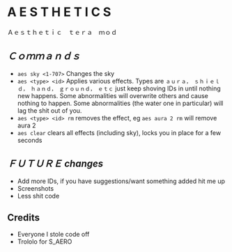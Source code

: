 # A E S T H E T I C S
Ａｅｓｔｈｅｔｉｃ　ｔｅｒａ　ｍｏｄ
## _Ｃｏｍｍａｎｄｓ_
* `aes sky <1-707>` Changes the sky
* `aes <type> <id>` Applies various effects. Types are `ａｕｒａ，　ｓｈｉｅｌｄ，　ｈａｎｄ，　ｇｒｏｕｎｄ，　ｅｔｃ` just keep shoving IDs in until nothing new happens. Some abnormalities will overwrite others and cause nothing to happen. Some abnormalities (the water one in particular) will lag the shit out of you.
* `aes <type> <id> rm` removes the effect, eg `aes aura 2 rm` will remove aura 2
* `aes clear` clears all effects (including sky), locks you in place for a few seconds

## _ＦＵＴＵＲＥ changes_
* Add more IDs, if you have suggestions/want something added hit me up
* Screenshots
* Less shit code

## Credits
* Everyone I stole code off
* Trololo for S_AERO
